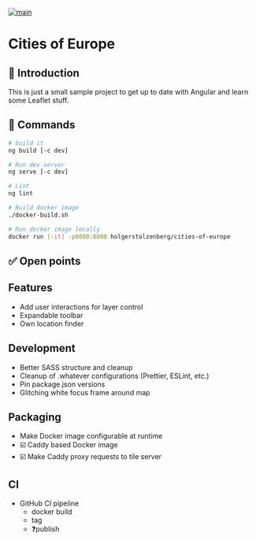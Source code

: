 [![main](https://github.com/holgerstolzenberg/cities-of-europe/actions/workflows/build.yml/badge.svg)](https://github.com/holgerstolzenberg/cities-of-europe/actions/workflows/build.yml)

# Cities of Europe

## 🚀 Introduction

This is just a small sample project to get up to date with Angular and learn some Leaflet stuff.

## 🫡 Commands

```bash
# build it
ng build [-c dev]

# Run dev server
ng serve [-c dev]

# Lint
ng lint

# Build docker image
./docker-build.sh

# Run docker image locally
docker run [-it] -p8080:8080 holgerstolzenberg/cities-of-europe
```

## ✅ Open points

## Features

- Add user interactions for layer control
- Expandable toolbar
- Own location finder

## Development

- Better SASS structure and cleanup
- Cleanup of .whatever configurations (Prettier, ESLint, etc.)
- Pin package.json versions
- Glitching white focus frame around map

## Packaging

- Make Docker image configurable at runtime
- ☑️ Caddy based Docker image
- ☑️ Make Caddy proxy requests to tile server

## CI

- GitHub CI pipeline
  - docker build
  - tag
  - ❓publish
